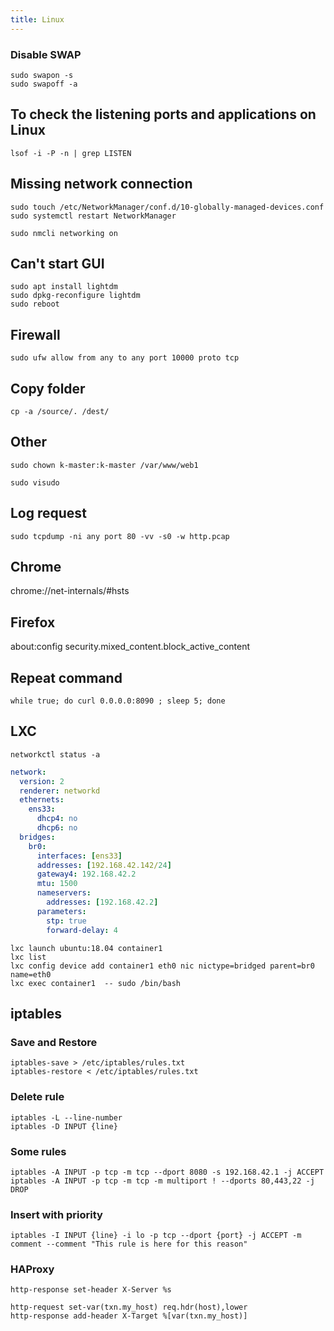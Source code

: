 ```yaml
---
title: Linux
---
```

### Disable SWAP
```
sudo swapon -s
sudo swapoff -a
```
## To check the listening ports and applications on Linux
```
lsof -i -P -n | grep LISTEN
```

## Missing network connection
```
sudo touch /etc/NetworkManager/conf.d/10-globally-managed-devices.conf
sudo systemctl restart NetworkManager

sudo nmcli networking on
```
## Can't start GUI
```
sudo apt install lightdm  
sudo dpkg-reconfigure lightdm   
sudo reboot
```

## Firewall

```
sudo ufw allow from any to any port 10000 proto tcp
```

## Copy folder
```
cp -a /source/. /dest/
```

## Other
```
sudo chown k-master:k-master /var/www/web1
```
```
sudo visudo
```
## Log request
```
sudo tcpdump -ni any port 80 -vv -s0 -w http.pcap
```
## Chrome
chrome://net-internals/#hsts

## Firefox
about:config
security.mixed_content.block_active_content

## Repeat command
```
while true; do curl 0.0.0.0:8090 ; sleep 5; done
```
## LXC
```
networkctl status -a
```
```yaml
network:
  version: 2
  renderer: networkd
  ethernets:
    ens33:
      dhcp4: no
      dhcp6: no
  bridges:
    br0:
      interfaces: [ens33]
      addresses: [192.168.42.142/24]
      gateway4: 192.168.42.2
      mtu: 1500
      nameservers:
        addresses: [192.168.42.2]
      parameters:
        stp: true
        forward-delay: 4
```
```
lxc launch ubuntu:18.04 container1
lxc list
lxc config device add container1 eth0 nic nictype=bridged parent=br0 name=eth0
lxc exec container1  -- sudo /bin/bash
```
## iptables
### Save and Restore
```
iptables-save > /etc/iptables/rules.txt
iptables-restore < /etc/iptables/rules.txt
```
### Delete rule
```
iptables -L --line-number
iptables -D INPUT {line}
```
### Some rules
```
iptables -A INPUT -p tcp -m tcp --dport 8080 -s 192.168.42.1 -j ACCEPT
iptables -A INPUT -p tcp -m tcp -m multiport ! --dports 80,443,22 -j DROP
```
### Insert with priority
```
iptables -I INPUT {line} -i lo -p tcp --dport {port} -j ACCEPT -m comment --comment "This rule is here for this reason"
```

### HAProxy
```
http-response set-header X-Server %s

http-request set-var(txn.my_host) req.hdr(host),lower
http-response add-header X-Target %[var(txn.my_host)]

```
